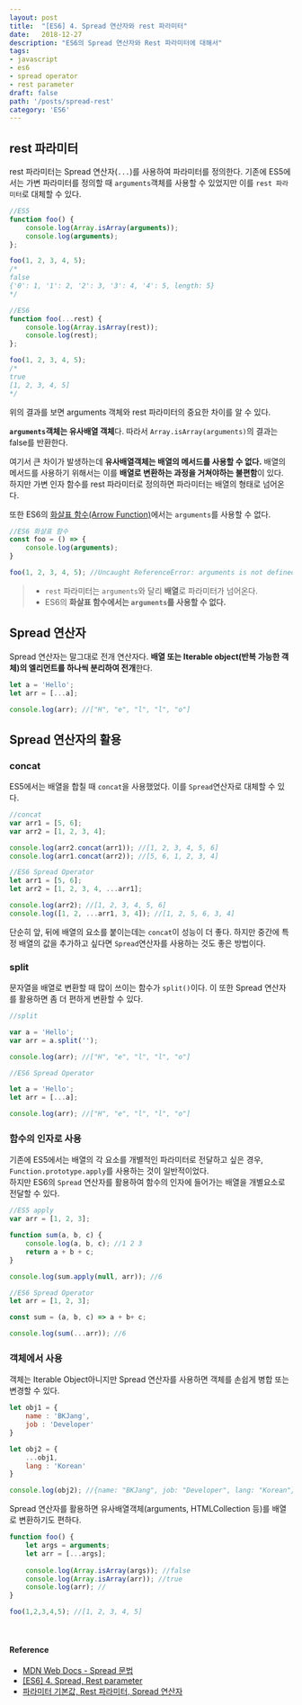 ```yaml
---
layout: post
title:  "[ES6] 4. Spread 연산자와 rest 파라미터"
date:   2018-12-27
description: "ES6의 Spread 연산자와 Rest 파라미터에 대해서"
tags:
- javascript
- es6
- spread operator
- rest parameter
draft: false
path: '/posts/spread-rest'
category: 'ES6'
---
```




## rest 파라미터



rest 파라미터는 Spread 연산자(`...`)를 사용하여 파라미터를 정의한다.
기존에 ES5에서는 가변 파라미터를 정의할 때 `arguments`객체를 사용할 수 있었지만 이를 `rest 파라미터`로 대체할 수 있다.

```js
//ES5
function foo() {
    console.log(Array.isArray(arguments));
    console.log(arguments);
};

foo(1, 2, 3, 4, 5);
/*
false
{'0': 1, '1': 2, '2': 3, '3': 4, '4': 5, length: 5}
*/
```

```js
//ES6
function foo(...rest) {
    console.log(Array.isArray(rest));
    console.log(rest);
};

foo(1, 2, 3, 4, 5);
/*
true
[1, 2, 3, 4, 5]
*/
```

위의 결과를 보면 arguments 객체와 rest 파라미터의 중요한 차이를 알 수 있다.

**`arguments`객체는 유사배열 객체**다. 따라서 `Array.isArray(arguments)`의 결과는 false를 반환한다.

여기서 큰 차이가 발생하는데 **유사배열객체는 배열의 메서드를 사용할 수 없다.** 배열의 메서드를 사용하기 위해서는 이를 **배열로 변환하는 과정을 거쳐야하는 불편함**이 있다. <br/>
하지만 가변 인자 함수를 rest 파라미터로 정의하면 파라미터는 배열의 형태로 넘어온다.

또한 ES6의 [화살표 함수(Arrow Function)](https://bkjang.github.io/arrow_function/)에서는 `arguments`를 사용할 수 없다.

```js
//ES6 화살표 함수
const foo = () => {
    console.log(arguments);
}

foo(1, 2, 3, 4, 5); //Uncaught ReferenceError: arguments is not defined
```

> * `rest` 파라미터는 `arguments`와 달리 **배열**로 파라미터가 넘어온다.
> * ES6의 **화살표 함수에서는 `arguments`를 사용할 수 없다.**



## Spread 연산자



Spread 연산자는 말그대로 전개 연산자다. **배열 또는 Iterable object(반복 가능한 객체)의 엘리먼트를 하나씩 분리하여 전개**한다.

```js
let a = 'Hello';
let arr = [...a];

console.log(arr); //["H", "e", "l", "l", "o"]
```



## Spread 연산자의 활용



### concat

ES5에서는 배열을 합칠 때 `concat`을 사용했었다. 이를 `Spread`연산자로 대체할 수 있다.

```js
//concat
var arr1 = [5, 6];
var arr2 = [1, 2, 3, 4];

console.log(arr2.concat(arr1)); //[1, 2, 3, 4, 5, 6]
console.log(arr1.concat(arr2)); //[5, 6, 1, 2, 3, 4]
```

```js
//ES6 Spread Operator
let arr1 = [5, 6];
let arr2 = [1, 2, 3, 4, ...arr1];

console.log(arr2); //[1, 2, 3, 4, 5, 6]
console.log([1, 2, ...arr1, 3, 4]); //[1, 2, 5, 6, 3, 4]
```

단순히 앞, 뒤에 배열의 요소를 붙이는데는 `concat`이 성능이 더 좋다. 하지만 중간에 특정 배열의 값을 추가하고 싶다면 `Spread`연산자를 사용하는 것도 좋은 방법이다.



### split

문자열을 배열로 변환할 때 많이 쓰이는 함수가 `split()`이다. 이 또한 Spread 연산자를 활용하면 좀 더 편하게 변환할 수 있다.

```js
//split

var a = 'Hello';
var arr = a.split('');

console.log(arr); //["H", "e", "l", "l", "o"]
```

```js
//ES6 Spread Operator

let a = 'Hello';
let arr = [...a];

console.log(arr); //["H", "e", "l", "l", "o"]
```



### 함수의 인자로 사용

기존에 ES5에서는 배열의 각 요소를 개별적인 파라미터로 전달하고 싶은 경우, `Function.prototype.apply`를 사용하는 것이 일반적이었다. <br/>하지만 ES6의 `Spread` 연산자를 활용하여 함수의 인자에 들어가는 배열을 개별요소로 전달할 수 있다.

```js
//ES5 apply
var arr = [1, 2, 3];

function sum(a, b, c) {
    console.log(a, b, c); //1 2 3
    return a + b + c;
}

console.log(sum.apply(null, arr)); //6 
```


```js
//ES6 Spread Operator
let arr = [1, 2, 3];

const sum = (a, b, c) => a + b+ c;

console.log(sum(...arr)); //6
```



### 객체에서 사용

객체는 Iterable Object아니지만 Spread 연산자를 사용하면 객체를 손쉽게 병합 또는 변경할 수 있다.

```js
let obj1 = {
    name : 'BKJang',
    job : 'Developer'
}

let obj2 = {
    ...obj1,
    lang : 'Korean'
}

console.log(obj2); //{name: "BKJang", job: "Developer", lang: "Korean"}
```

Spread 연산자를 활용하면 유사배열객체(arguments, HTMLCollection 등)를 배열로 변환하기도 편하다.

```js
function foo() {
    let args = arguments;
    let arr = [...args];
    
    console.log(Array.isArray(args)); //false
    console.log(Array.isArray(arr)); //true
    console.log(arr); //
}

foo(1,2,3,4,5); //[1, 2, 3, 4, 5]
``` 

<br/>

#### Reference

- [MDN Web Docs - Spread 문법](https://developer.mozilla.org/ko/docs/Web/JavaScript/Reference/Operators/Spread_syntax)
- [[ES6] 4. Spread, Rest parameter
](https://jaeyeophan.github.io/2017/04/18/ES6-4-Spread-Rest-parameter/)
- [파라미터 기본값, Rest 파라미터, Spread 연산자](https://poiemaweb.com/es6-extended-parameter-handling)
